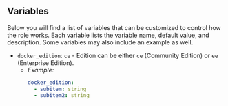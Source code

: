 ## Variables

Below you will find a list of variables that can be customized to control how the role works. Each variable lists the variable name, default value, and description. Some variables may also include an example as well.

* `docker_edition`: `ce` - Edition can be either `ce` (Community Edition) or `ee` (Enterprise Edition).
  * *Example:*
    ```yaml
    docker_edition:
      - subitem: string
      - subitem2: string
    ```
